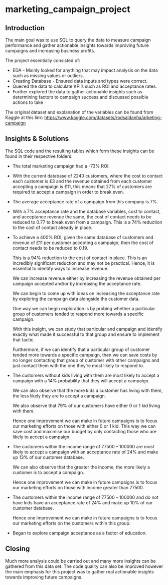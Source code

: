 # marketing_campaign_project

## Introduction

The main goal was to use SQL to query the data to measure campaign performance and gather actionable insights towards improving future campaigns and increasing business 
profits.

The project essentially consisted of:
- EDA - Mainly looked for anything that may impact analysis on the data such as missing values or outliers.
- Creating Database - Ensured data inputs and types were correct.
- Queired the data to calculate KPI’s such as ROI and acceptance rates.
- Further explored the data to gather actionable insights such as determining factors to campaign success and discussed possible actions to take

The original dataset and explanation of the variables can be found from Kaggle at this link: https://www.kaggle.com/datasets/rodsaldanha/arketing-campaign 


## Insights & Solutions

The SQL code and the resulting tables which form these insights can be found in their respective folders.

- The total marketing campaign had a -73% ROI.
- With the current database of 2240 customers, where the cost to contact each customer is £3 and the revenue obtained from each customer accepting a campaign is £11, this means that 27% of customers are required to accept a campaign in order to break even.
- The average acceptance rate of a campaign from this company is 7%.
- With a 7% acceptance rate and the database variables, cost to contact, and acceptance revenue the same, the cost of contact needs to be reduced to 0.77 to break even from a campaign. This is a 74% reduction to the cost of contact already in place.
- To achieve a 400% ROI, given the same database of customers and revenue of £11 per customer accepting a campaign, then the cost of contact needs to be reduced to 0.19. 

  This is a 94% reduction to the cost of contact in place. This is an incredibly significant reduction and may not be practical.  Hence, it is essential to identify ways to increase revenue. 

  We can increase revenue either by increasing the revenue obtained per campaign accepted and/or by increasing the acceptance rate. 

  We can begin to come up with ideas on increasing the acceptance rate by exploring the campaign data alongside the customer data. 

  One way we can begin exploration is by probing whether a particular group of customers tended to respond more towards a specific campaign. 

  With this insight, we can study that particular and campaign and identify exactly what made it successful to that group and ensure to implement that tactic. 

  Furthermore, if we can identify that a particular group of customer tended more towards a specific campaign, then we can save costs by no longer contacting that group of customer with other campaigns and just contact them with the one they’re most likely to respond to.


- The customers without kids living with them are most likely to accept a campaign with a 14% probability that they will accept a campaign. 

  We can also observe that the more kids a customer has living with them, the less likely they are to accept a campaign.

  We also observe that 79% of our customers have either 0 or 1 kid living with them.

  Hence one improvement we can make in future campaigns is to focus our marketing efforts on those with either 0 or 1 kid. This way we can save cost and maximise our budget by only contacting those who are likely to accept a campaign.


- The customers within the income range of 77500 – 100000 are most likely to accept a campaign with an acceptance rate of 24% and make up 13% of our customer database.

  We can also observe that the greater the income, the more likely a customer is to accept a campaign.

  Hence one improvement we can make in future campaigns is to focus our marketing efforts on those with income greater than 77500.

- The customers within the income range of 77500 – 100000 and do not have kids have an acceptance rate of 24% and make up 10% of our customer database.

  Hence one improvement we can make in future campaigns is to focus our marketing efforts on the customers within this group.


- Began to explore campaign acceptance as a factor of education.


## Closing

Much more analysis could be carried out and many more insights can be gathered from this data set. The code quality can also be improved however the main emphasis for this project was to gather real actionable insights towards improving future campaigns.

